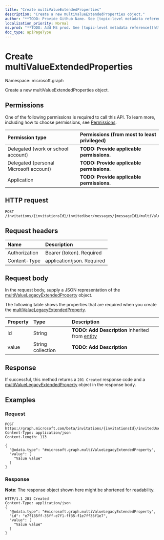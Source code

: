 ```yaml
---
title: "Create multiValueExtendedProperties"
description: "Create a new multiValueExtendedProperties object."
author: "**TODO: Provide Github Name. See [topic-level metadata reference](https://msgo.azurewebsites.net/add/document/guidelines/metadata.html#topic-level-metadata)**"
localization_priority: Normal
ms.prod: "**TODO: Add MS prod. See [topic-level metadata reference](https://msgo.azurewebsites.net/add/document/guidelines/metadata.html#topic-level-metadata)**"
doc_type: apiPageType
---
```


# Create multiValueExtendedProperties

Namespace: microsoft.graph

Create a new multiValueExtendedProperties object.

## Permissions
One of the following permissions is required to call this API. To learn more, including how to choose permissions, see [Permissions](/concepts/permissions-reference.md).

|Permission type|Permissions (from most to least privileged)|
|:---|:---|
|Delegated (work or school account)|**TODO: Provide applicable permissions.**|
|Delegated (personal Microsoft account)|**TODO: Provide applicable permissions.**|
|Application|**TODO: Provide applicable permissions.**|

## HTTP request
<!-- {
  "blockType": "ignored"
}
-->
``` http
POST /invitations/{invitationsId}/invitedUser/messages/{messageId}/multiValueExtendedProperties
```

## Request headers
|Name|Description|
|:---|:---|
|Authorization|Bearer {token}. Required|
|Content-Type|application/json. Required|

## Request body
In the request body, supply a JSON representation of the [multiValueLegacyExtendedProperty](../resources/multivaluelegacyextendedproperty.md) object.

The following table shows the properties that are required when you create the [multiValueLegacyExtendedProperty](../resources/multivaluelegacyextendedproperty.md).

|Property|Type|Description|
|:---|:---|:---|
|id|String|**TODO: Add Description** Inherited from [entity](../resources/entity.md)|
|value|String collection|**TODO: Add Description**|



## Response
If successful, this method returns a `201 Created` response code and a [multiValueLegacyExtendedProperty](../resources/multivaluelegacyextendedproperty.md) object in the response body.

## Examples

### Request
<!-- {
  "blockType": "request",
  "name": "create_multivaluelegacyextendedproperty_from_"
}
-->
``` http
POST https://graph.microsoft.com/beta/invitations/{invitationsId}/invitedUser/messages/{messageId}/multiValueExtendedProperties
Content-Type: application/json
Content-length: 113

{
  "@odata.type": "#microsoft.graph.multiValueLegacyExtendedProperty",
  "value": [
    "Value value"
  ]
}
```

### Response
**Note:** The response object shown here might be shortened for readability.
<!-- {
  "blockType": "response",
  "truncated": true,
  "@odata.type": "microsoft.graph.multivaluelegacyextendedproperty"
}
-->
``` http
HTTP/1.1 201 Created
Content-Type: application/json
{
  "@odata.type": "#microsoft.graph.multiValueLegacyExtendedProperty",
  "id": "e7f135ff-35ff-e7f1-ff35-f1e7ff35f1e7",
  "value": [
    "Value value"
  ]
}
```

